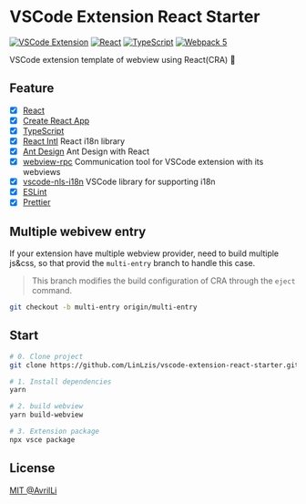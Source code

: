# VSCode Extension React Starter

[![VSCode Extension](https://img.shields.io/badge/Framework-VSCode-0066b8)](https://code.visualstudio.com/api)
[![React](https://img.shields.io/badge/Framework-React-61dafb)](https://reactjs.org/)
[![TypeScript](https://img.shields.io/badge/Language-TypeScript-3178c6)](https://www.typescriptlang.org/)
[![Webpack 5](https://img.shields.io/badge/Develop-webpack-eaf8ff)](https://webpack.js.org/concepts/)

VSCode extension template of webview using React(CRA) 🚀

## Feature

-   [x] [React](https://reactjs.org/)
-   [x] [Create React App](https://github.com/facebook/create-react-app)
-   [x] [TypeScript](https://www.typescriptlang.org/)
-   [x] [React Intl](https://formatjs.io/docs/react-intl/) React i18n library
-   [x] [Ant Design](https://ant.design/components/overview-cn/) Ant Design with React
-   [x] [webview-rpc](https://vitejs.dev/) Communication tool for VSCode extension with its webviews
-   [x] [vscode-nls-i18n](https://github.com/axetroy/vscode-nls-i18n) VSCode library for supporting i18n
-   [x] [ESLint](https://eslint.org/)
-   [x] [Prettier](https://prettier.io/)

## Multiple webivew entry
If your extension have multiple webview provider, need to build multiple js&css, so that provid the `multi-entry` branch to handle this case. 

> This branch modifies the build configuration of CRA through the `eject` command.

```bash
git checkout -b multi-entry origin/multi-entry
```

## Start

```bash
# 0. Clone project
git clone https://github.com/LinLzis/vscode-extension-react-starter.git

# 1. Install dependencies
yarn

# 2. build webview
yarn build-webview

# 3. Extension package
npx vsce package
```


## License

[MIT @AvrilLi](./LICENSE)

